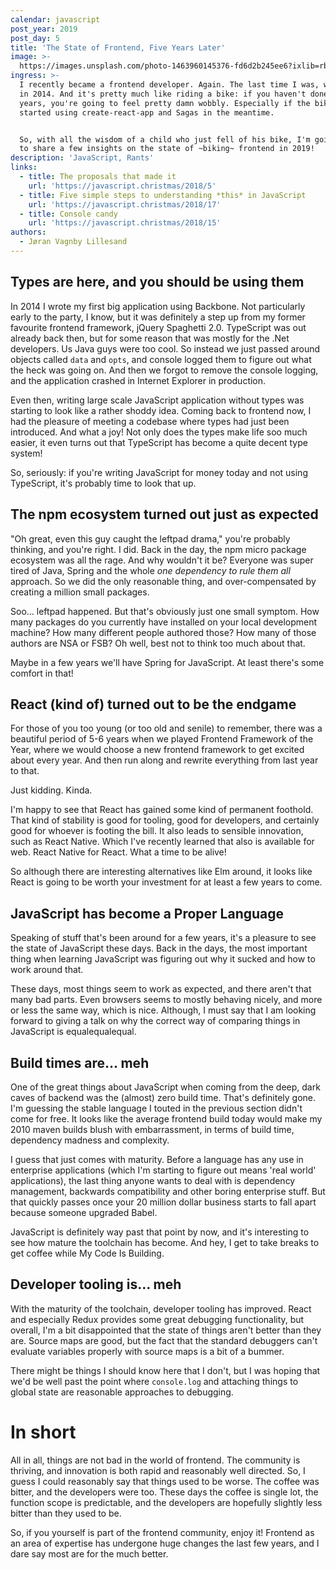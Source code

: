 ```yaml
---
calendar: javascript
post_year: 2019
post_day: 5
title: 'The State of Frontend, Five Years Later'
image: >-
  https://images.unsplash.com/photo-1463960145376-fd6d2b245ee6?ixlib=rb-1.2.1&ixid=eyJhcHBfaWQiOjEyMDd9&auto=format&fit=crop&w=1534&q=80
ingress: >-
  I recently became a frontend developer. Again. The last time I was, was back
  in 2014. And it's pretty much like riding a bike: if you haven't done it in 5
  years, you're going to feel pretty damn wobbly. Especially if the bikes
  started using create-react-app and Sagas in the meantime.


  So, with all the wisdom of a child who just fell of his bike, I'm going to try
  to share a few insights on the state of ~biking~ frontend in 2019!
description: 'JavaScript, Rants'
links:
  - title: The proposals that made it
    url: 'https://javascript.christmas/2018/5'
  - title: Five simple steps to understanding *this* in JavaScript
    url: 'https://javascript.christmas/2018/17'
  - title: Console candy
    url: 'https://javascript.christmas/2018/15'
authors:
  - Jøran Vagnby Lillesand
---
```

## Types are here, and you should be using them

In 2014 I wrote my first big application using Backbone. Not particularly early to the party, I know, but it was definitely a step up from my former favourite frontend framework, jQuery Spaghetti 2.0. TypeScript was out already back then, but for some reason that was mostly for the .Net developers. Us Java guys were too cool. So instead we just passed around objects called `data` and `opts`, and console logged them to figure out what the heck was going on. And then we forgot to remove the console logging, and the application crashed in Internet Explorer in production.

Even then, writing large scale JavaScript application without types was starting to look like a rather shoddy idea. Coming back to frontend now, I had the pleasure of meeting a codebase where types had just been introduced. And what a joy! Not only does the types make life soo much easier, it even turns out that TypeScript has become a quite decent type system!

So, seriously: if you're writing JavaScript for money today and not using TypeScript, it's probably time to look that up.


## The npm ecosystem turned out just as expected

"Oh great, even this guy caught the leftpad drama," you're probably thinking, and you're right. I did. Back in the day, the npm micro package ecosystem was all the rage. And why wouldn't it be? Everyone was super tired of Java, Spring and the whole _one dependency to rule them all_ approach. So we did the only reasonable thing, and over-compensated by creating a million small packages.

Soo… leftpad happened. But that's obviously just one small symptom. How many packages do you currently have installed on your local development machine? How many different people authored those? How many of those authors are NSA or FSB? Oh well, best not to think too much about that. 

Maybe in a few years we'll have Spring for JavaScript. At least there's some comfort in that!


## React (kind of) turned out to be the endgame

For those of you too young (or too old and senile) to remember, there was a beautiful period of 5-6 years when we played Frontend Framework of the Year, where we would choose a new frontend framework to get excited about every year. And then run along and rewrite everything from last year to that.

Just kidding. Kinda.

I'm happy to see that React has gained some kind of permanent foothold. That kind of stability is good for tooling, good for developers, and certainly good for whoever is footing the bill. It also leads to sensible innovation, such as React Native. Which I've recently learned that also is available for web. React Native for React. What a time to be alive!

So although there are interesting alternatives like Elm around, it looks like React is going to be worth your investment for at least a few years to come.


## JavaScript has become a Proper Language

Speaking of stuff that's been around for a few years, it's a pleasure to see the state of JavaScript these days. Back in the days, the most important thing when learning JavaScript was figuring out why it sucked and how to work around that. 

These days, most things seem to work as expected, and there aren't that many bad parts. Even browsers seems to mostly behaving nicely, and more or less the same way, which is nice. Although, I must say that I am looking forward to giving a talk on why the correct way of comparing things in JavaScript is equalequalequal.


## Build times are… meh

One of the great things about JavaScript when coming from the deep, dark caves of backend was the (almost) zero build time. That's definitely gone. I'm guessing the stable language I touted in the previous section didn't come for free. It looks like the average frontend build today would make my 2010 maven builds blush with embarrassment, in terms of build time, dependency madness and complexity. 

I guess that just comes with maturity. Before a language has any use in enterprise applications (which I'm starting to figure out means 'real world' applications), the last thing anyone wants to deal with is dependency management, backwards compatibility and other boring enterprise stuff. But that quickly passes once your 20 million dollar business starts to fall apart because someone upgraded Babel.

JavaScript is definitely way past that point by now, and it's interesting to see how mature the toolchain has become. And hey, I get to take breaks to get coffee while My Code Is Building.


## Developer tooling is… meh

With the maturity of the toolchain, developer tooling has improved. React and especially Redux provides some great debugging functionality, but overall, I'm a bit disappointed that the state of things aren't better than they are. Source maps are good, but the fact that the standard debuggers can't evaluate variables properly with source maps is a bit of a bummer.

There might be things I should know here that I don't, but I was hoping that we'd be well past the point where `console.log` and attaching things to global state are reasonable approaches to debugging.


# In short

All in all, things are not bad in the world of frontend. The community is thriving, and innovation is both rapid and reasonably well directed. So, I guess I could reasonably say that things used to be worse. The coffee was bitter, and the developers were too. These days the coffee is single lot, the function scope is predictable, and the developers are hopefully slightly less bitter than they used to be.

So, if you yourself is part of the frontend community, enjoy it! Frontend as an area of expertise has undergone huge changes the last few years, and I dare say most are for the much better.
